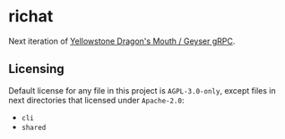 # richat

Next iteration of [Yellowstone Dragon's Mouth / Geyser gRPC](https://github.com/rpcpool/yellowstone-grpc).

## Licensing

Default license for any file in this project is `AGPL-3.0-only`, except files in next directories that licensed under `Apache-2.0`:

- `cli`
- `shared`
